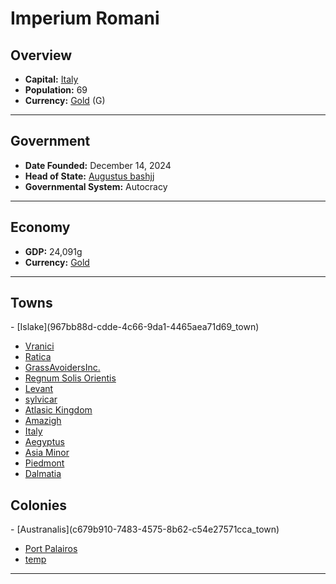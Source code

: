 <!--UNDEDITED FILE, remove this entire line if this file has been edited!-->
# <!--NAME-->Imperium Romani<!--NAME-->

## Overview

- **Capital:** <!--CAPITAL_LINK-->[Italy](3c420346-3be3-4ac2-8ecf-07279e8c22f9_town)<!--CAPITAL_LINK-->
- **Population:** <!--POPULATION-->69<!--POPULATION-->
- **Currency:** <!--CURRENCY_LINK-->[Gold](Gold_currency)<!--CURRENCY_LINK--> (<!--CURRENCY_ABV-->G<!--CURRENCY_ABV-->)

---

## Government

- **Date Founded:** <!--FOUNDED-->December 14, 2024<!--FOUNDED-->
- **Head of State:** <!--LEADER_TITLE_LINK-->[Augustus bashjj](bashjj_user)<!--LEADER_TITLE_LINK-->
- **Governmental System:** <!--GOVERNMENT-->Autocracy<!--GOVERNMENT-->

---

## Economy

- **GDP:** <!--GDP-->24,091g<!--GDP-->
- **Currency:** <!--CURRENCY_LINK-->[Gold](Gold_currency)<!--CURRENCY_LINK-->

---

## Towns

<!--TOWNS-->- [Islake](967bb88d-cdde-4c66-9da1-4465aea71d69_town)
- [Vranici](df08b906-f93e-469e-9351-ba88281767a9_town)
- [Ratica](929199a1-bf53-4bef-9524-0b5a33a070f7_town)
- [GrassAvoidersInc.](cfc436f4-d874-4bed-a6a5-bb3a6c017e75_town)
- [Regnum Solis Orientis](4b634be2-ec0a-410a-a8f4-84c55974c37c_town)
- [Levant](320c4fa9-2b0d-474c-b536-436ffc425259_town)
- [sylvicar](db31c0ae-4bab-4276-b7b6-d829760a8e30_town)
- [Atlasic Kingdom](0788d03f-e2e3-4706-bfde-28ad4d25e4a4_town)
- [Amazigh](ded573de-c4fe-4978-8348-46c692f91f9d_town)
- [Italy](3c420346-3be3-4ac2-8ecf-07279e8c22f9_town)
- [Aegyptus](44882a74-f932-47da-92ea-4593ea555fa2_town)
- [Asia Minor](246dfebc-65b0-4cc9-b59f-4d62752fdbac_town)
- [Piedmont](f3a83396-272d-49ce-b245-bb2a1ca1f9ff_town)
- [Dalmatia](1567c81e-ffa1-47e1-a97c-f36702fe3f21_town)<!--TOWNS-->

## Colonies

<!--COLONIES-->- [Austranalis](c679b910-7483-4575-8b62-c54e27571cca_town)
- [Port Palairos](b17c5c63-6200-4943-9070-de6f8ee5f32c_town)
- [temp](a1d541ff-c346-44fe-b0b2-36dd20ccc3c1_town)<!--COLONIES-->

---